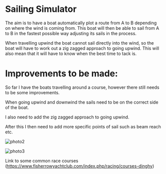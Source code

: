 
# Sailing Simulator

The aim is to have a boat automatically plot a route from A to B depending on where the wind is coming from. This boat will 
then be able to sail from A to B in the fastest possible way adjusting its sails in the process.

When travelling upwind the boat cannot sail directly into the wind, so the boat will have to work out a zig zagged approach to going upwind.
This will also mean that it will have to know when the best time to tack is.

# Improvements to be made:

So far I have the boats travelling around a course, however there still needs to be some improvements. 

When going upwind and downwind the sails need 
to be on the correct side of the boat. 

I also need to add the zig zagged approach to going upwind.

After this I then need to add more specific points of sail such as beam reach etc.


![photo2](https://github.com/mbh1620/sailing_sim/blob/master/sailing.gif)

![photo3](https://safe-skipper.com/wp-content/uploads/2019/06/36.1_Points-of-sail-1.jpg)

Link to some common race courses (https://www.fisherrowyachtclub.com/index.php/racing/courses-dinghy)